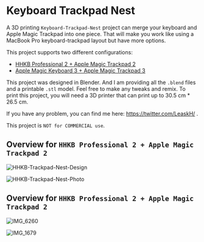 # Keyboard Trackpad Nest

A 3D printing `Keyboard-Trackpad-Nest` project can merge your keyboard and Apple Magic Trackpad into one piece. That will make you work like using a MacBook Pro keyboard-trackpad layout but have more options.

This project supports two different configurations:

- [HHKB Professional 2 + Apple Magic Trackpad 2](https://github.com/Leask/Keyboard-Trackpad-Nest/tree/main/HHKB)
- [Apple Magic Keyboard 3 + Apple Magic Trackpad 3](https://github.com/Leask/Keyboard-Trackpad-Nest/tree/main/Magic-Keyboard)

This project was designed in Blender. And I am providing all the `.blend` files and a printable `.stl` model. Feel free to make any tweaks and remix. To print this project, you will need a 3D printer that can print up to 30.5 cm * 26.5 cm.

If you have any problem, you can find me here: https://twitter.com/LeaskH/ .

This project is `NOT for COMMERCIAL use`.

## Overview for `HHKB Professional 2 + Apple Magic Trackpad 2`

![HHKB-Trackpad-Nest-Design](https://github.com/Leask/HHKB-Trackpad-Nest/blob/main/HHKB/images/Screen%20Shot%202020-12-31%20at%202.26.57%20AM.png?raw=true "HHKB-Trackpad-Nest-Design")

![HHKB-Trackpad-Nest-Photo](https://github.com/Leask/HHKB-Trackpad-Nest/blob/main/HHKB/images/IMG_3020.jpg?raw=true "HHKB-Trackpad-Nest-Photo")

## Overview for `HHKB Professional 2 + Apple Magic Trackpad 2`

![IMG_6260](https://user-images.githubusercontent.com/233022/164989022-34a50328-6912-4a6d-a379-2ad926267f10.png)

![IMG_1679](https://user-images.githubusercontent.com/233022/164989034-8dc4b7bf-212b-4706-80c0-f1f8c26855e0.jpg)
